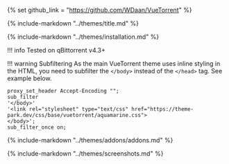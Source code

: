 {% set github_link = "https://github.com/WDaan/VueTorrent" %}

{% include-markdown "../themes/title.md" %}

{% include-markdown "../themes/installation.md" %}

!!! info
    Tested on qBittorrent v4.3+

!!! warning Subfiltering
    As the main VueTorrent theme uses inline styling in the HTML, you need to subfilter the `</body>` instead of the `</head>` tag. See example below.

```nginx
proxy_set_header Accept-Encoding "";
sub_filter
'</body>'
'<link rel="stylesheet" type="text/css" href="https://theme-park.dev/css/base/vuetorrent/aquamarine.css">
</body>';
sub_filter_once on;
```

{% include-markdown "../themes/addons/addons.md" %}

{% include-markdown "../themes/screenshots.md" %}